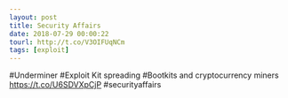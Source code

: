 ```yaml
---
layout: post
title: Security Affairs
date: 2018-07-29 00:00:22
tourl: http://t.co/V3OIFUqNCm
tags: [exploit]
---
```

#Underminer #Exploit Kit spreading #Bootkits and cryptocurrency miners
https://t.co/U6SDVXpCjP
#securityaffairs